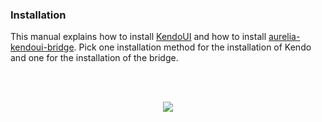 ### Installation
This manual explains how to install [KendoUI](http://www.telerik.com/kendo-ui) and how to install [aurelia-kendoui-bridge](https://www.npmjs.com/package/aurelia-kendoui-bridge). Pick one installation method for the installation of Kendo and one for the installation of the bridge.

<br>
<br>
<p align=center>
  <img src="https://cloud.githubusercontent.com/assets/2712405/17491515/f3427378-5d75-11e6-9c0e-b375bbc43390.png"></img>
 <br><br>
</p>

<br>

